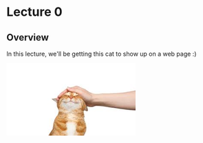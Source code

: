 # Lecture 0

## Overview

In this lecture, we'll be getting this cat to show up on a web page :)

![cat image](./cat.jpeg)